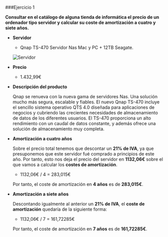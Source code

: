 ###Ejercicio 1

**Consultar en el catálogo de alguna tienda de informática el precio de un ordenador tipo servidor y calcular su coste de amortización a cuatro y siete años.**

* **Servidor**

	* Qnap TS-470 Servidor Nas Mac y PC + 12TB Seagate.

  ![Servidor](http://static.scan.co.uk/images/products/2255847-c.jpg)

* **Precio**

	* 1.432,99€

* **Descripción del producto**

	Qnap se renueva con la nueva gama de servidores Nas. Una solución mucho más segura, escalable y fiables. El nuevo Qnap TS-470 		incluye el sencillo sistema operativo QTS 4.0 diseñada para aplicaciones de negocios y cubriendo las crecientes necesidades de 		almacenamiento de datos de los diferentes usuarios.
	El TS-470 proporciona un alto rendimiento con un caudal de datos constante, y además ofrece una solución de almacenamiento muy 		completa.

* **Amortización a cuatro años**

	Sobre el precio total tenemos que descontar un **21% de IVA**, ya que presuponemos que este servidor fué comprado a principios de este año.
	Por tanto, esto nos deja el precio del servidor en **1132,06€** sobre el que vamos a calcular los **costes de amortización**.

	* 1132,06€ / 4 = 283,015€

	Por tanto, el coste de amortización en **4 años** es de **283,015€**.
	

* **Amortización a siete años**

	Descontando igualmente al anterior un **21% de IVA**, el **coste de amortización** quedaría de la siguiente forma:

	* 1132,06€ / 7 = 161,72285€ 

	Por tanto, el coste de amortización en **7 años** es de **161,72285€**. 
	
